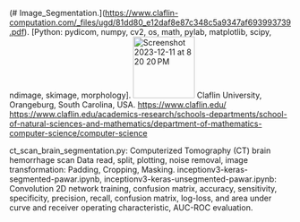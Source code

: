 (# Image_Segmentation.](https://www.claflin-computation.com/_files/ugd/81dd80_e12daf8e87c348c5a9347af693993739.pdf).
[Python: pydicom, numpy, cv2, os, math, pylab, matplotlib, scipy, ndimage, skimage, morphology].
<img width="110" alt="Screenshot 2023-12-11 at 8 20 20 PM" src="https://github.com/spawar2/Image_Segmentation/assets/25118302/1b3ce5bd-baac-4cda-8cd7-bdb0049afa31">
Claflin University, Orangeburg, South Carolina, USA. 
https://www.claflin.edu/
https://www.claflin.edu/academics-research/schools-departments/school-of-natural-sciences-and-mathematics/department-of-mathematics-computer-science/computer-science

ct_scan_brain_segmentation.py: Computerized Tomography (CT) brain hemorrhage scan Data read, split, plotting, noise removal, image transformation: Padding, Cropping, Masking.
inceptionv3-keras-segmented-pawar.ipynb, inceptionv3-keras-unsegmented-pawar.ipynb: Convolution 2D network training, confusion matrix, accuracy, sensitivity, specificity, precision, recall, confusion matrix, log-loss, and area under curve and receiver operating characteristic, AUC-ROC evaluation.
